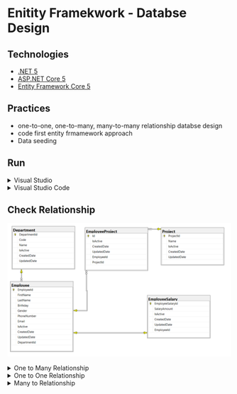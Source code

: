 # Enitity Framekwork - Databse Design

## Technologies

-   [.NET 5](https://dotnet.microsoft.com/download)
-   [ASP.NET Core 5](https://docs.microsoft.com/en-us/aspnet/core)
-   [Entity Framework Core 5](https://docs.microsoft.com/en-us/ef/core)

## Practices

-   one-to-one, one-to-many, many-to-many relationship databse design
-   code first entity frmamework approach
-   Data seeding

## Run

<details>
<summary>Visual Studio</summary>

#### Prerequisites

-   [Visual Studio](https://visualstudio.microsoft.com/downloads/)
-   [.NET 5 SDK](https://dotnet.microsoft.com/download/dotnet/5.0)
-   [SQL Server](https://go.microsoft.com/fwlink/?linkid=866662)

#### Steps

1. Open **EntityFramework.Database.Design.sln** in Visual Studio.
2. Open nuget package console
3. Run commands migration commands  
   `Add-Migration InitialCreate`  
   `Update-Database`
4. Verify that database is created with seed dada
5. Run the project

</details>

<details>
<summary>Visual Studio Code</summary>

#### Prerequisites

-   [.NET 5 SDK](https://dotnet.microsoft.com/download/dotnet/5.0)
-   [SQL Server](https://go.microsoft.com/fwlink/?linkid=866662)
-   [Visual Studio Code](https://code.visualstudio.com)
-   [C# Extension](https://marketplace.visualstudio.com/items?itemName=ms-vscode.csharp)

#### Steps

1. Open directory **entity-framework-database-design** in vs code
2. Open Integrated Terminal under **EntityFramework.Database.Design** directiory
3. Run commands migration commands  
   `dotnet tool install --global dotnet-ef `  
   `dotnet ef migrations add InitialCreate `  
   `dotnet ef database update`
4. Verify that database is created with seed data

</details>

## Check Relationship

![diagram](./resources/diagram.PNG)

<details>
<summary>One to Many Relationship</summary>

#### Department and Employee

-   One Employee is associated only one department
-   One Department has many Employees
-   So we need to add reference in Employees (many) table

#### Verify that Same DepartmentId is used many items in Employee table

![one-to-many](./resources/one-to-many.png)

</details>

<details>
<summary>One to One Relationship</summary>

#### Employee and EmployeeSalary

-   One Employee is associated only one EmployeeSalary
-   One EmployeeSalary is associated only one Employees
-   So we need to add reference in both (EmployeeSalary and Employee) table but foreign key will be used only in mendotory table i.e EmployeeSalary

#### Execute the following inset query twice

      INSERT INTO [EmployeeSalary] (
      [EmployeeId]
      ,[SalaryAmount]
      ,[IsActive]
      ,[CreatedDate]
      )
      VALUES (1, 3000, 1, GETDATE());

#### Generally in One to many relation, you could enter multiple times EmployeeID, but here in one to one relation an error will be thrown while executing the query except first time

![one-to-one-error](./resources/error.PNG)

#### Verify that no duplicate EmployeeId is allowed EmployeeSalary table

![one-to-one](./resources/one-to-one.PNG)

</details>

<details>
<summary>Many to Relationship</summary>

#### Employee and Project and EmployeeProject

-   One Employee can be associated many projects
-   One Project can be can be associated many Employees
-   So we have created this new table i.e EmployeeProject
-   We also need to add reference of both (project and Employee) table in EmployeeProject table

#### Execute the following inset query twice

      INSERT INTO [EmployeeProject] (
            [EmployeeId]
            ,[ProjectId]
            ,[IsActive]
            ,[CreatedDate]
            )
            VALUES
         (1, 1, 1, GETDATE()),
         (1, 2, 1, GETDATE()),
         (2, 1, 1, GETDATE()),
         (2, 2, 1, GETDATE());

#### Verify that Same EmployeeId and ProjectId is used many items in EmployeeProject table

![many-to-many](./resources/many-to-many.png)

</details>
